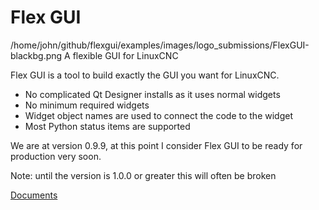 # Flex GUI
/home/john/github/flexgui/examples/images/logo_submissions/FlexGUI-blackbg.png
A flexible GUI for LinuxCNC

Flex GUI is a tool to build exactly the GUI you want for LinuxCNC.

* No complicated Qt Designer installs as it uses normal widgets
* No minimum required widgets
* Widget object names are used to connect the code to the widget
* Most Python status items are supported

We are at version 0.9.9, at this point I consider Flex GUI to be ready for
production very soon.

Note: until the version is 1.0.0 or greater this will often be broken

[Documents](https://gnipsel.com/linuxcnc/flexgui/index.html)
